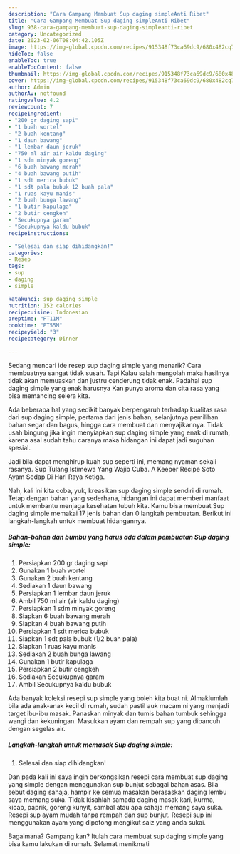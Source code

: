 ```yaml
---
description: "Cara Gampang Membuat Sup daging simpleAnti Ribet"
title: "Cara Gampang Membuat Sup daging simpleAnti Ribet"
slug: 938-cara-gampang-membuat-sup-daging-simpleanti-ribet
category: Uncategorized
date: 2023-02-06T08:04:42.105Z
image: https://img-global.cpcdn.com/recipes/915348f73ca69dc9/680x482cq70/sup-daging-simple-foto-resep-utama.jpg
hideToc: false
enableToc: true
enableTocContent: false
thumbnail: https://img-global.cpcdn.com/recipes/915348f73ca69dc9/680x482cq70/sup-daging-simple-foto-resep-utama.jpg
cover: https://img-global.cpcdn.com/recipes/915348f73ca69dc9/680x482cq70/sup-daging-simple-foto-resep-utama.jpg
author: Admin
authorAv: notfound
ratingvalue: 4.2
reviewcount: 7
recipeingredient:
- "200 gr daging sapi"
- "1 buah wortel"
- "2 buah kentang"
- "1 daun bawang"
- "1 lembar daun jeruk"
- "750 ml air air kaldu daging"
- "1 sdm minyak goreng"
- "6 buah bawang merah"
- "4 buah bawang putih"
- "1 sdt merica bubuk"
- "1 sdt pala bubuk 12 buah pala"
- "1 ruas kayu manis"
- "2 buah bunga lawang"
- "1 butir kapulaga"
- "2 butir cengkeh"
- "Secukupnya garam"
- "Secukupnya kaldu bubuk"
recipeinstructions:

- "Selesai dan siap dihidangkan!"
categories:
- Resep
tags:
- sup
- daging
- simple

katakunci: sup daging simple 
nutrition: 152 calories
recipecuisine: Indonesian
preptime: "PT11M"
cooktime: "PT55M"
recipeyield: "3"
recipecategory: Dinner

---
```



Sedang mencari ide resep sup daging simple yang menarik? Cara membuatnya sangat tidak susah. Tapi Kalau salah mengolah maka hasilnya tidak akan memuaskan dan justru cenderung tidak enak. Padahal sup daging simple yang enak harusnya Kan punya aroma dan cita rasa yang bisa memancing selera kita.


Ada beberapa hal yang sedikit banyak berpengaruh terhadap kualitas rasa dari sup daging simple, pertama dari jenis bahan, selanjutnya pemilihan bahan segar dan bagus, hingga cara membuat dan menyajikannya. Tidak usah bingung jika ingin menyiapkan sup daging simple yang enak di rumah, karena asal sudah tahu caranya maka hidangan ini dapat jadi suguhan spesial.

Jadi bila dapat menghirup kuah sup seperti ini, memang nyaman sekali rasanya. Sup Tulang Istimewa Yang Wajib Cuba. A Keeper Recipe Soto Ayam Sedap Di Hari Raya Ketiga.


Nah, kali ini kita coba, yuk, kreasikan sup daging simple sendiri di rumah. Tetap dengan bahan yang sederhana, hidangan ini dapat memberi manfaat untuk membantu menjaga kesehatan tubuh kita. Kamu bisa membuat Sup daging simple memakai 17 jenis bahan dan 0 langkah pembuatan. Berikut ini langkah-langkah untuk membuat hidangannya.

<!--inarticleads1-->

##### Bahan-bahan dan bumbu yang harus ada dalam pembuatan Sup daging simple:

1. Persiapkan 200 gr daging sapi
1. Gunakan 1 buah wortel
1. Gunakan 2 buah kentang
1. Sediakan 1 daun bawang
1. Persiapkan 1 lembar daun jeruk
1. Ambil 750 ml air (air kaldu daging)
1. Persiapkan 1 sdm minyak goreng
1. Siapkan 6 buah bawang merah
1. Siapkan 4 buah bawang putih
1. Persiapkan 1 sdt merica bubuk
1. Siapkan 1 sdt pala bubuk (1/2 buah pala)
1. Siapkan 1 ruas kayu manis
1. Sediakan 2 buah bunga lawang
1. Gunakan 1 butir kapulaga
1. Persiapkan 2 butir cengkeh
1. Sediakan Secukupnya garam
1. Ambil Secukupnya kaldu bubuk


Ada banyak koleksi resepi sup simple yang boleh kita buat ni. Almaklumlah bila ada anak-anak kecil di rumah, sudah pastil auk macam ni yang menjadi target ibu-ibu masak. Panaskan minyak dan tumis bahan tumbuk sehingga wangi dan kekuningan. Masukkan ayam dan rempah sup yang dibancuh dengan segelas air. 

<!--inarticleads2-->

##### Langkah-langkah untuk memasak Sup daging simple:


1. Selesai dan siap dihidangkan!

Dan pada kali ini saya ingin berkongsikan resepi cara membuat sup daging yang simple dengan menggunakan sup bunjut sebagai bahan asas. Bila sebut daging sahaja, hampir ke semua masakan berasaskan daging lembu saya memang suka. Tidak kisahlah samada daging masak kari, kurma, kicap, paprik, goreng kunyit, sambal atau apa sahaja memang saya suka. Resepi sup ayam mudah tanpa rempah dan sup bunjut. Resepi sup ini menggunakan ayam yang dipotong mengikut saiz yang anda sukai. 

Bagaimana? Gampang kan? Itulah cara membuat sup daging simple yang bisa kamu lakukan di rumah. Selamat menikmati
